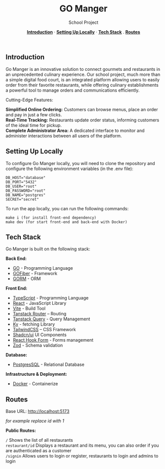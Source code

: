 <h1 align="center">GO Manger</h1>
<p align="center">
  School Project
</p>

<p align="center">
  <a href="#introduction"><strong>Introduction</strong></a> ·
  <a href="#setting-up-locally"><strong>Setting Up Locally</strong></a> ·
  <a href="#tech-stack"><strong>Tech Stack</strong></a> .
  <a href="#routes"><strong>Routes</strong></a>
</p>
<br/>

## Introduction

Go Manger is an innovative solution to connect gourmets and restaurants in an unprecedented culinary experience. Our school project, much more than a simple digital food court, is an integrated platform allowing users to easily order from their favorite restaurants, while offering culinary establishments a powerful tool to manage orders and communications efficiently.

Cutting-Edge Features:

**Simplified Online Ordering:** Customers can browse menus, place an order and pay in just a few clicks.<br>
**Real-Time Tracking:** Restaurants update order status, informing customers of the ideal time for pickup.<br>
**Complete Administrator Area:** A dedicated interface to monitor and administer interactions between all users of the platform.

## Setting Up Locally

To configure Go Manger locally, you will need to clone the repository and configure the following environment variables (in the .env file):

```
DB_HOST="database"
DB_PORT="5432"
DB_USER="root"
DB_PASSWORD="root"
DB_NAME="postgres"
SECRET="secret"
```

To run the app locally, you can run the following commands:

```
make i (for install front-end dependency)
make dev (for start front-end and back-end with Docker)
```

## Tech Stack

Go Manger is built on the following stack:

**Back End:**
- [GO](https://go.dev/) - Programming Language
- [GOFiber](https://gofiber.io/) - Framework
- [GORM](https://gorm.io/) - ORM

**Front End:**
- [TypeScript](https://www.typescriptlang.org/) - Programming Language
- [React](https://fr.react.dev/) - JavaScript Library
- [Vite](https://vitejs.dev/) - Build Tool
- [Tanstack Router](https://tanstack.com/router/v1) – Routing
- [Tanstack Query](https://tanstack.com/query/latest) - Query Management
- [Ky](https://github.com/sindresorhus/ky) - fetching Library
- [TailwindCSS](https://tailwindcss.com/) – CSS Framework
- [Shadcn/ui](https://ui.shadcn.com/) UI Components
- [React Hook Form](https://react-hook-form.com/) - Forms management
- [Zod](https://zod.dev/) - Schema validation

**Database:**
- [PostgresSQL](https://www.postgresql.org/) - Relational Database

**Infrastructure & Deployment:**
- [Docker](https://www.docker.com/) - Containerize

## Routes

Base URL: [http://localhost:5173](http://localhost:5173)

*for example replace id with 1*

**Public Routes:**

`/` Shows the list of all restaurants<br>
`restaurant/id` Displays a restaurant and its menu, you can also order if you are authenticated as a customer<br>
`/signin` Allows users to login or register, restaurants to login and admins to login<br>
